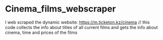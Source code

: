 # Cinema_films_webscraper
I web scraped the dynamic website: https://m.ticketon.kz/cinema // this code collects the info about titles of  all current films and gets the info about cinema, time and prices of the films
